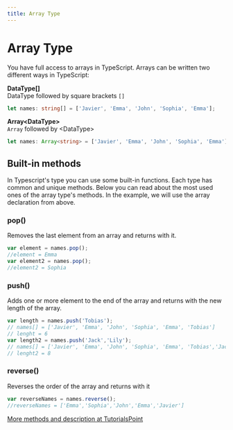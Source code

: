 ```yaml
---
title: Array Type
---
```


# Array Type

You have full access to arrays in TypeScript.
Arrays can be written two different ways in TypeScript:

__DataType[]__  
DataType followed by square brackets `[]`
```typescript
let names: string[] = ['Javier', 'Emma', 'John', 'Sophia', 'Emma'];
```

__Array&lt;DataType&gt;__  
`Array` followed by &lt;DataType&gt;
```typescript
let names: Array<string> = ['Javier', 'Emma', 'John', 'Sophia', 'Emma'];
```

## Built-in methods
In Typescript's type you can use some built-in functions. Each type has common and unique methods.
Below you can read about the most used ones of the array type's methods. In the example, we will use the array declaration from above.

### pop()
Removes the last element from an array and returns with it.
```typescript
var element = names.pop();
//element = Emma
var element2 = names.pop();
//element2 = Sophia
```

### push()
Adds one or more element to the end of the array and returns with the new length of the array.
```typescript
var length = names.push('Tobias');
// names[] = ['Javier', 'Emma', 'John', 'Sophia', 'Emma', 'Tobias']
// lenght = 6
var length2 = names.push('Jack','Lily');
// names[] = ['Javier', 'Emma', 'John', 'Sophia', 'Emma', 'Tobias','Jack','Lily']
// lenght2 = 8
```

### reverse()
Reverses the order of the array and returns with it
```typescript
var reverseNames = names.reverse();
//reverseNames = ['Emma','Sophia','John','Emma','Javier']
```

[More methods and description at TutorialsPoint](https://www.tutorialspoint.com/typescript/typescript_arrays.htm)
